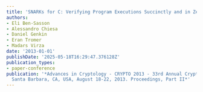 ```yaml
---
title: 'SNARKs for C: Verifying Program Executions Succinctly and in Zero Knowledge'
authors:
- Eli Ben-Sasson
- Alessandro Chiesa
- Daniel Genkin
- Eran Tromer
- Madars Virza
date: '2013-01-01'
publishDate: '2025-05-18T16:29:47.376128Z'
publication_types:
- paper-conference
publication: '*Advances in Cryptology - CRYPTO 2013 - 33rd Annual Cryptology Conference,
  Santa Barbara, CA, USA, August 18-22, 2013. Proceedings, Part II*'
---
```

